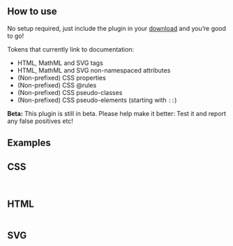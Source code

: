 <section class="language-markup">

# How to use

No setup required, just include the plugin in your [download](https://prismjs.com/download.html) and you’re good to go!

Tokens that currently link to documentation:

- HTML, MathML and SVG tags
- HTML, MathML and SVG non-namespaced attributes
- (Non-prefixed) CSS properties
- (Non-prefixed) CSS @rules
- (Non-prefixed) CSS pseudo-classes
- (Non-prefixed) CSS pseudo-elements (starting with `::`)

**Beta:** This plugin is still in beta. Please help make it better: Test it and report any false positives etc!

</section>

<section>

# Examples

## CSS

<pre data-src="https://prismjs.com/assets/style.css"></pre>
<pre data-src="https://dev.prismjs.com/themes/prism.css"></pre>

## HTML

<pre data-src="index.html" class="language-markup"></pre>

## SVG

<pre data-src="https://prismjs.com/assets/logo.svg" class="language-markup"></pre>

</section>

